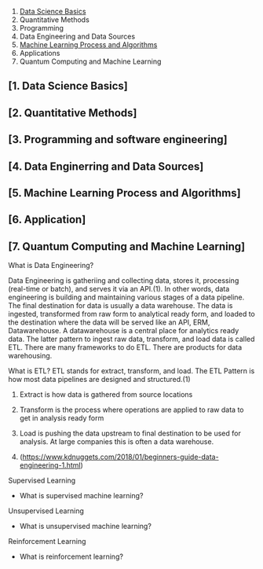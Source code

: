 1. [Data Science Basics](#data-science-basics)
2. Quantitative Methods 
3. Programming
4. Data Engineering and Data Sources
5. [Machine Learning Process and Algorithms](#machine-learning)
6. Applications
7. Quantum Computing and Machine Learning

<a name="data-science-basics"><a/>
## [1. Data Science Basics] 
## [2. Quantitative Methods]
## [3. Programming and software engineering]
## [4. Data Enginerring and Data Sources]
<a name="machine-learning"><a/>
## [5. Machine Learning Process and Algorithms]
## [6. Application]
## [7. Quantum Computing and Machine Learning] 


What is Data Engineering? 

Data Engineering is gatheriing and collecting data, stores it, processing (real-time or batch), and serves it via an API.(1). In other words, data engineering is building and maintaining various stages of a data pipeline. The final destination for data is usually a data warehouse. The data is ingested, transformed from raw form to analytical ready form, and loaded to the destination where the data will be served like an API, ERM, Datawarehouse. A datawarehouse is a central place for analytics ready data. The latter pattern to ingest raw data, transform, and load data is called ETL. There are many frameworks to do ETL. There are products for data warehousing. 

What is ETL? 
ETL stands for extract, transform, and load. The ETL Pattern is how most data pipelines are designed and structured.(1) 
1. Extract is how data is gathered from source locations
2. Transform is the process where operations are applied to raw data to get in analysis ready form
3. Load is pushing the data upstream to final destination to be used for analysis. At large companies this is often a data warehouse. 


1. (https://www.kdnuggets.com/2018/01/beginners-guide-data-engineering-1.html)

Supervised Learning 
- What is supervised machine learning? 

Unsupervised Learning 
- What is unsupervised machine learning? 

Reinforcement Learning
- What is reinforcement learning? 
